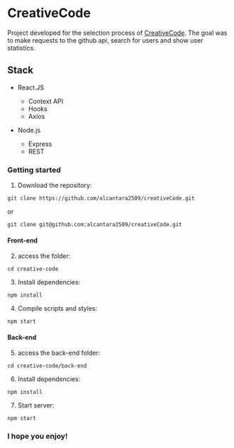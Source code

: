 # CreativeCode

Project developed for the selection process of [CreativeCode](https://creativecode.art.br/). The goal was to make requests to the github api, search for users and show user statistics.

## Stack

- React.JS
     - Context API
     - Hooks
     - Axios

- Node.js
     - Express
     - REST

### Getting started

1. Download the repository:

`git clone https://github.com/alcantara2509/creativeCode.git`

 or

`git clone git@github.com:alcantara2509/creativeCode.git`

#### Front-end

2. access the folder:

`cd creative-code`

3. Install dependencies:

`npm install`

4. Compile scripts and styles:

`npm start`

#### Back-end

5. access the back-end folder:

`cd creative-code/back-end`

6. Install dependencies:

`npm install`

7. Start server:

`npm start`

### I hope you enjoy!
